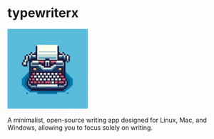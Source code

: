 # typewriterx


<a href="https://github.com/dawidpolakowski/typewriterx"><img src="docs/assets/images/typewriterx.jpg" alt="typewriterx"/></a>

A minimalist, open-source writing app designed for Linux, Mac, and Windows, allowing you to focus solely on writing.
